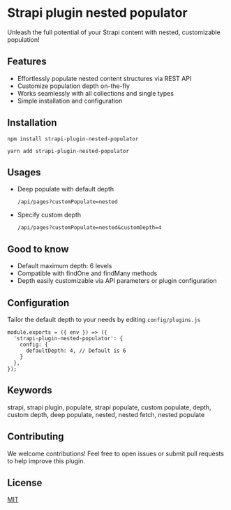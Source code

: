 # Strapi plugin nested populator
Unleash the full potential of your Strapi content with nested, customizable population!

## Features

  - Effortlessly populate nested content structures via REST API
  - Customize population depth on-the-fly
  - Works seamlessly with all collections and single types
  - Simple installation and configuration

## Installation

`npm install strapi-plugin-nested-populator`

`yarn add strapi-plugin-nested-populator`


## Usages

  - Deep populate with default depth

    `/api/pages?customPopulate=nested`

  - Specify custom depth

    `/api/pages?customPopulate=nested&customDepth=4`

## Good to know

  - Default maximum depth: 6 levels
  - Compatible with findOne and findMany methods
  - Depth easily customizable via API parameters or plugin configuration

## Configuration

Tailor the default depth to your needs by editing `config/plugins.js`

```
module.exports = ({ env }) => ({
  'strapi-plugin-nested-populator': {
    config: {
      defaultDepth: 4, // Default is 6
    }
  },
});
```

## Keywords

strapi, strapi plugin, populate, strapi populate, custom populate, depth, custom depth, deep populate, nested, nested fetch, nested populate

## Contributing

We welcome contributions! Feel free to open issues or submit pull requests to help improve this plugin.

## License

[MIT](https://github.com/encoresky/strapi-plugin-nested-populator/blob/main/LICENSE)
